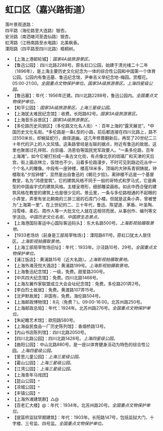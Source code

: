 # 虹口区（嘉兴路街道）  
落叶景观道路：  
四平路（海伦路至大连路）银杏。  
安汾路（南泗塘河至逸仙路）银杏。  
虹湾路（江杨南路至水电路）北美枫香。  
溧阳路（四平路至四川北路）梧桐树。  
* 【上海上港邮轮城】：*国家4A级旅游景区。*  
* 【鲁迅公园】：四川北路2288号。原名虹口公园，始建于清光绪二十二年（1896年），是上海主要历史文化纪念为一体的综合性公园和中国第一个体育公园。公园内有鲁迅墓、鲁迅纪念馆，尹奉吉义举纪念地-梅园。赏樱花。05:00-21:00。*全国重点文物保护单位。国家3A级旅游景区。上海四星级公园。*  
* 【鲁迅墓】：年代：1956年迁建。四川北路2288号，鲁迅公园内。*全国重点文物保护单位。*  
* 【和平公园】：*国家3A级旅游景区。上海三星级公园。*  
* 【上海犹太难民纪念馆】：收费。长阳路62号。*国家3A级旅游景区。*  
* 【上海音乐谷景区】：*国家3A级旅游景区。*  
* 【多伦路历史风貌区】（多伦路文化名人街）`*`：百年上海的“露天展览”。*中国历史文化名街。*多伦路是一条L型的小路，前后都连接在四川北路上，路不过550米长，却蜿延蛇行，曲径道幽。这几年修葺翻新后，再现了20世纪二三十年代的沪上的人文风情。这条路曾经是左联的据点，附近有鲁迅的故居。这里也聚居过孔祥熙、白崇禧、汤恩伯等国民党军政要人。“一条多伦路，百年上海滩”。如今它被打扮成一条古文化街，有点像北京的琉璃厂和天津的天后宫。街上画店林立，饭馆也不少。沿着多伦路漫步，不时可见到路边花丛中一个个名人的雕像。中段有一座钟楼，楼高18米多，顶端的大钟系青铜铸就，钟楼取名“夕拾钟楼”，显然是出自鲁迅的《朝花夕拾》。离钟楼不远是一个基督教堂，名为“鸿德堂筑”。它的建筑风格不同于一般的哥特式和罗马式，它是典型的中国庙宇式的建筑风格。主楼呈塔形，细部雕梁画栋。如此中西合璧的建筑风格在教堂的建筑上也是很少见的。景云里，一条与多伦路相通的不起眼的小弄堂，弄里有坐北朝南的三排三层的石库门小楼。但就是这条小弄，曾被誉为“上海第一里”。在上世纪的二、三十年代，鲁迅、陈望道、茅盾、叶圣陶、冯雪峰、柔石、周作人等一大批文化人就在这相邻而居，从事创作、编刊等文学活动。*中国历史文化名街。中国原生态景点。*  
* 【上海港国际客运中心国际客运码头】：东大名路500号。*上海影视拍摄取景地。*  
* 【1933老场坊（前身是工部局宰牲场）】：溧阳路611号。原虹口犹太人居住区。*上海影视拍摄取景地。*  
* 【上海工部局宰牲场旧址】：年代：1933年。沙泾路10号、29号。*全国重点文物保护单位。*  
* 【浦江饭店】：黄浦路15号（近大名路）。*上海影视拍摄取景地。*  
* 【上海外滩茂悦大酒店】：黄浦路199号。*上海影视拍摄取景地。*  
* 【上海鲁迅纪念馆】：一级，免费。甜爱路200号。  
* 【中共四大纪念馆】：免费。四川北路1468号。  
* 【上海左翼作家联盟成立大会会址纪念馆】：免费。多伦路201弄2号。  
* 【李白烈士故居】：免费。黄渡路107弄15号。  
* 【沈尹默故居】：非国有，免费。海伦路504号。  
* 【上海邮政博物馆】：8元（免费？)。09:00-16:00。北苏州路250号。  
* 【上海邮政总局】：年代：1924年。北苏州路276号。*全国重点文物保护单位。*  
* 【朱屺瞻艺术馆】：欧阳路580号。  
* 【上海益民食品一厂历史陈列馆】：香烟桥路13号。  
* 【内山书店陈列馆】：四川北路2050号。  
* 【四川北路公园】：四川北路1428号。*上海四星级公园。*  
* 【曲阳公园】：中山北路880号。是一座以体育健身活动为特色的综合性公园。*上海四星级公园。*  
* 【爱思儿童公园】：*上海三星级公园。*  
* 【霍山公园】：*上海三星级公园。*  
* 【江湾公园】：*上海三星级公园。*  
* 【上海青年马戏团】  
* 【昆山公园】`*`  
* 【凉城公园】`*`  
* 【丰镇公园】`*`  
* 【上海外滩建筑群】△@  
* 【百老汇大楼】@：年代：1934年。北苏州路20号。*全国重点文物保护单位。*    
* 【提篮桥监狱早期建筑】：年代：1903年。长阳路147号，包括监狱大门、十字楼、三号监、四号监。*全国重点文物保护单位。*   